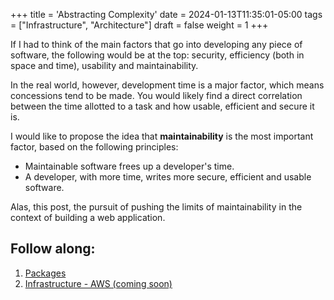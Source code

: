 +++
title = 'Abstracting Complexity'
date = 2024-01-13T11:35:01-05:00
tags = ["Infrastructure", "Architecture"]
draft = false
weight = 1
+++

If I had to think of the main factors that go into developing any piece of software, the following would be at the top: security, efficiency (both in space and time), usability and maintainability.

In the real world, however, development time is a major factor, which means concessions tend to be made. You would likely find a direct correlation between the time allotted to a task and how usable, efficient and secure it is. 

I would like to propose the idea that **maintainability** is the most important factor, based on the following principles: 

- Maintainable software frees up a developer's time. 
- A developer, with more time, writes more secure, efficient and usable software.

Alas, this post, the pursuit of pushing the limits of maintainability in the context of building a web application.

## Follow along:
1. [Packages](http://localhost:1313/notes/abstracting-complexity/packages/)
2. [Infrastructure - AWS (coming soon)](#)
